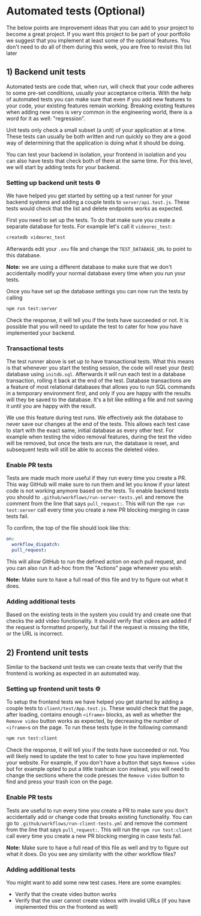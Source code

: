 # Automated tests (Optional)

The below points are improvement ideas that you can add to your project to become a great project. If you want this project to be part of your portfolio we suggest that you implement at least some of the optional features. You don't need to do all of them during this week, you are free to revisit this list later

## 1) Backend unit tests

Automated tests are code that, when run, will check that your code adheres to some pre-set conditions, usually your acceptance criteria. With the help of automated tests you can make sure that even if you add new features to your code, your existing features remain working. Breaking existing features when adding new ones is very common in the engineering world, there is a word for it as well: "regression".

Unit tests only check a small subset (a unit) of your application at a time. These tests can usually be both written and run quickly so they are a good way of determining that the application is doing what it should be doing.

You can test your backend in isolation, your frontend in isolation and you can also have tests that check both of them at the same time. For this level, we will start by adding tests for your backend.

### Setting up backend unit tests ⚙️

We have helped you get started by setting up a test runner for your backend systems and adding a couple tests to `server/api.test.js`. These tests would check that the list and delete endpoints works as expected.

First you need to set up the tests. To do that make sure you create a separate database for tests. For example let's call it `videorec_test`:

```sh
createdb videorec_test
```

Afterwards edit your `.env` file and change the `TEST_DATABASE_URL` to point to this database.

**Note:** we are using a different database to make sure that we don't accidentally modify your normal database every time when you run your tests.

Once you have set up the database settings you can now run the tests by calling

```sh
npm run test:server
```

Check the response, it will tell you if the tests have succeeded or not. It is possible that you will need to update the test to cater for how you have implemented your backend.

### Transactional tests

The test runner above is set up to have transactional tests. What this means is that whenever you start the testing session, the code will reset your (test) database using `initdb.sql`. Afterwards it will run each test in a database transaction, rolling it back at the end of the test. Database transactions are a feature of most relational databases that allows you to run SQL commands in a temporary environment first, and only if you are happy with the results will they be saved to the database. It's a bit like editing a file and not saving it until you are happy with the result.

We use this feature during test runs. We effectively ask the database to never save our changes at the end of the tests. This allows each test case to start with the exact same, initial database as every other test. For example when testing the video removal features, during the test the video will be removed, but once the tests are run, the database is reset, and subsequent tests will still be able to access the deleted video.

### Enable PR tests

Tests are made much more useful if they run every time you create a PR. This way GitHub will make sure to run them and let you know if your latest code is not working anymore based on the tests. To enable backend tests you should to `.github/workflows/run-server-tests.yml` and remove the comment from the line that says `pull_request:`. This will run the `npm run test:server` call every time you create a new PR blocking merging in case tests fail.

To confirm, the top of the file should look like this:

```yaml
on:
  workflow_dispatch:
  pull_request:
```

This will allow GitHub to run the defined action on each pull request, and you can also run it ad-hoc from the "Actions" page whenever you wish.

**Note:** Make sure to have a full read of this file and try to figure out what it does.

### Adding additional tests

Based on the existing tests in the system you could try and create one that checks the add video functionality. It should verify that videos are added if the request is formatted properly, but fail if the request is missing the title, or the URL is incorrect.

## 2) Frontend unit tests

Similar to the backend unit tests we can create tests that verify that the frontend is working as expected in an automated way.

### Setting up frontend unit tests ⚙️

To setup the frontend tests we have helped you get started by adding a couple tests to `client/test/App.test.js`. These would check that the page, after loading, contains enough `<iframe>` blocks, as well as whether the `Remove video` button works as expected, by decreasing the number of `<iframe>`s on the page. To run these tests type in the following command:

```sh
npm run test:client
```

Check the response, it will tell you if the tests have succeeded or not. You will likely need to update the test to cater to how you have implemented your website. For example, if you don't have a button that says `Remove video` but for example opted to put a little trashcan icon instead, you will need to change the sections where the code presses the `Remove video` button to find and press your trash icon on the page.

### Enable PR tests

Tests are useful to run every time you create a PR to make sure you don't accidentally add or change code that breaks existing functionality. You can go to `.github/workflows/run-client-tests.yml` and remove the comment from the line that says `pull_request:`. This will run the `npm run test:client` call every time you create a new PR blocking merging in case tests fail.

**Note:** Make sure to have a full read of this file as well and try to figure out what it does. Do you see any similarity with the other workflow files?

### Adding additional tests

You might want to add some new test cases. Here are some examples:

- Verify that the create video button works
- Verify that the user cannot create videos with invalid URLs (if you have implemented this on the frontend as well)
